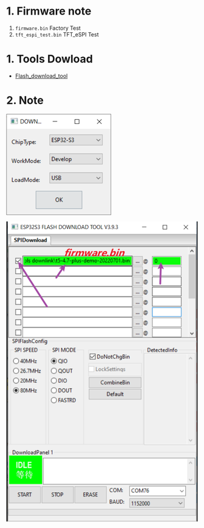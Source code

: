 # 1. Firmware note

1. `firmware.bin` Factory Test 
2. `tft_espi_test.bin`  TFT_eSPI Test



# 1. Tools Dowload

 - [Flash_download_tool](https://www.espressif.com.cn/sites/default/files/tools/flash_download_tool_3.9.3_0.zip)


# 2. Note

![](esp32s3-1.png)




![](esp32s3-2.png)


